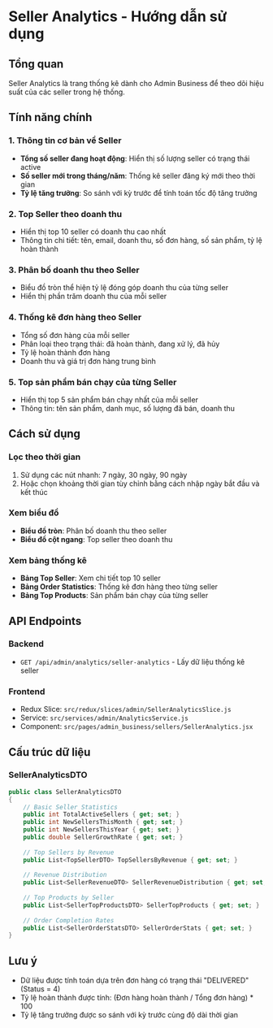 # Seller Analytics - Hướng dẫn sử dụng

## Tổng quan
Seller Analytics là trang thống kê dành cho Admin Business để theo dõi hiệu suất của các seller trong hệ thống.

## Tính năng chính

### 1. Thông tin cơ bản về Seller
- **Tổng số seller đang hoạt động**: Hiển thị số lượng seller có trạng thái active
- **Số seller mới trong tháng/năm**: Thống kê seller đăng ký mới theo thời gian
- **Tỷ lệ tăng trưởng**: So sánh với kỳ trước để tính toán tốc độ tăng trưởng

### 2. Top Seller theo doanh thu
- Hiển thị top 10 seller có doanh thu cao nhất
- Thông tin chi tiết: tên, email, doanh thu, số đơn hàng, số sản phẩm, tỷ lệ hoàn thành

### 3. Phân bố doanh thu theo Seller
- Biểu đồ tròn thể hiện tỷ lệ đóng góp doanh thu của từng seller
- Hiển thị phần trăm doanh thu của mỗi seller

### 4. Thống kê đơn hàng theo Seller
- Tổng số đơn hàng của mỗi seller
- Phân loại theo trạng thái: đã hoàn thành, đang xử lý, đã hủy
- Tỷ lệ hoàn thành đơn hàng
- Doanh thu và giá trị đơn hàng trung bình

### 5. Top sản phẩm bán chạy của từng Seller
- Hiển thị top 5 sản phẩm bán chạy nhất của mỗi seller
- Thông tin: tên sản phẩm, danh mục, số lượng đã bán, doanh thu

## Cách sử dụng

### Lọc theo thời gian
1. Sử dụng các nút nhanh: 7 ngày, 30 ngày, 90 ngày
2. Hoặc chọn khoảng thời gian tùy chỉnh bằng cách nhập ngày bắt đầu và kết thúc

### Xem biểu đồ
- **Biểu đồ tròn**: Phân bố doanh thu theo seller
- **Biểu đồ cột ngang**: Top seller theo doanh thu

### Xem bảng thống kê
- **Bảng Top Seller**: Xem chi tiết top 10 seller
- **Bảng Order Statistics**: Thống kê đơn hàng theo từng seller
- **Bảng Top Products**: Sản phẩm bán chạy của từng seller

## API Endpoints

### Backend
- `GET /api/admin/analytics/seller-analytics` - Lấy dữ liệu thống kê seller

### Frontend
- Redux Slice: `src/redux/slices/admin/SellerAnalyticsSlice.js`
- Service: `src/services/admin/AnalyticsService.js`
- Component: `src/pages/admin_business/sellers/SellerAnalytics.jsx`

## Cấu trúc dữ liệu

### SellerAnalyticsDTO
```csharp
public class SellerAnalyticsDTO
{
    // Basic Seller Statistics
    public int TotalActiveSellers { get; set; }
    public int NewSellersThisMonth { get; set; }
    public int NewSellersThisYear { get; set; }
    public double SellerGrowthRate { get; set; }
    
    // Top Sellers by Revenue
    public List<TopSellerDTO> TopSellersByRevenue { get; set; }
    
    // Revenue Distribution
    public List<SellerRevenueDTO> SellerRevenueDistribution { get; set; }
    
    // Top Products by Seller
    public List<SellerTopProductsDTO> SellerTopProducts { get; set; }
    
    // Order Completion Rates
    public List<SellerOrderStatsDTO> SellerOrderStats { get; set; }
}
```

## Lưu ý
- Dữ liệu được tính toán dựa trên đơn hàng có trạng thái "DELIVERED" (Status = 4)
- Tỷ lệ hoàn thành được tính: (Đơn hàng hoàn thành / Tổng đơn hàng) * 100
- Tỷ lệ tăng trưởng được so sánh với kỳ trước cùng độ dài thời gian 